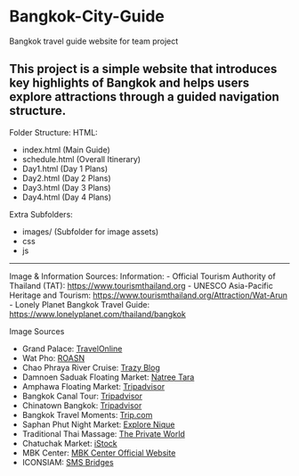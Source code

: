 # Bangkok-City-Guide
Bangkok travel guide website for team project

This project is a simple website that introduces key highlights of Bangkok and helps users explore attractions through a guided navigation structure.
--------------------------------------------------------------------------------------------------------------------------------------------
Folder Structure:
HTML:
  - index.html (Main Guide)
  - schedule.html (Overall Itinerary)
  - Day1.html (Day 1 Plans)
  - Day2.html (Day 2 Plans)
  - Day3.html (Day 3 Plans)
  - Day4.html (Day 4 Plans)

Extra Subfolders:
  - images/ (Subfolder for image assets)
  - css
  - js

--------------------------------------------------------------------------------------------------------------------------------------------

Image & Information Sources:
  Information:
    - Official Tourism Authority of Thailand (TAT): https://www.tourismthailand.org
    - UNESCO Asia-Pacific Heritage and Tourism: https://www.tourismthailand.org/Attraction/Wat-Arun
    - Lonely Planet Bangkok Travel Guide: https://www.lonelyplanet.com/thailand/bangkok

Image Sources
- Grand Palace: [TravelOnline](https://www.travelonline.com/thailand/attractions/grand-palace)  
- Wat Pho: [ROASN](https://www.roasn.com/wat-pho-eng/)  
- Chao Phraya River Cruise: [Trazy Blog](https://blog.trazy.com/chao-phraya-river-cruise-selection-guide/)  
- Damnoen Saduak Floating Market: [Natree Tara](https://natreetara.com/en/activity/damnoensaduak-floating-market/)  
- Amphawa Floating Market: [Tripadvisor](https://www.tripadvisor.com/Attraction_Review-g1028071-d1382813-Reviews-Amphawa_Floating_Market-Amphawa_Samut_Songkhram_Province.html)  
- Bangkok Canal Tour: [Tripadvisor](https://www.tripadvisor.com/AttractionProductReview-g293916-d15186487-Bangkok_Klong_Canal_Tour_Discover_the_City_s_Waterways-Bangkok.html)  
- Chinatown Bangkok: [Tripadvisor](https://www.tripadvisor.com/Attraction_Review-g293916-d447272-Reviews-Chinatown_Bangkok-Bangkok.html)  
- Bangkok Travel Moments: [Trip.com](https://my.trip.com/moments/detail/bangkok-191-124749718?locale=en-MY)  
- Saphan Phut Night Market: [Explore Nique](https://explorenique.com/11-night-markets-in-bangkok-famous-for-locals/saphan-phut-night-market/)  
- Traditional Thai Massage: [The Private World](https://www.theprivateworld.com/2018/07/8-benefits-of-traditional-thai-massage/)  
- Chatuchak Market: [iStock](https://www.istockphoto.com/photos/chatuchak-market)  
- MBK Center: [MBK Center Official Website](https://www.mbk-center.co.th/en/)  
- ICONSIAM: [SMS Bridges](https://sms-bridges.com/iconsiam-thailands-iconic-national-landmark-on-the-chao-phraya-river/)  



